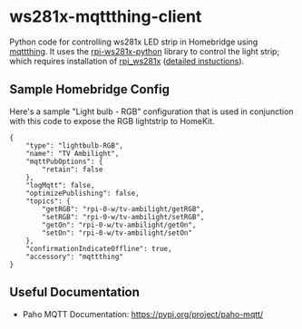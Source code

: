 # ws281x-mqttthing-client

Python code for controlling ws281x LED strip in Homebridge using [mqttthing](https://github.com/arachnetech/homebridge-mqttthing). It uses the [rpi-ws281x-python](https://github.com/rpi-ws281x/rpi-ws281x-python) library to control the light strip; which requires installation of [rpi_ws281x](https://github.com/richardghirst/rpi_ws281x) ([detailed instuctions](https://github.com/jgarff/rpi_ws281x)).

## Sample Homebridge Config

Here's a sample "Light bulb - RGB" configuration that is used in conjunction with this code to expose the RGB lightstrip to HomeKit.

```
{
    "type": "lightbulb-RGB",
    "name": "TV Ambilight",
    "mqttPubOptions": {
        "retain": false
    },
    "logMqtt": false,
    "optimizePublishing": false,
    "topics": {
        "getRGB": "rpi-0-w/tv-ambilight/getRGB",
        "setRGB": "rpi-0-w/tv-ambilight/setRGB",
        "getOn": "rpi-0-w/tv-ambilight/getOn",
        "setOn": "rpi-0-w/tv-ambilight/setOn"
    },
    "confirmationIndicateOffline": true,
    "accessory": "mqttthing"
}
```

## Useful Documentation

- Paho MQTT Documentation: https://pypi.org/project/paho-mqtt/
